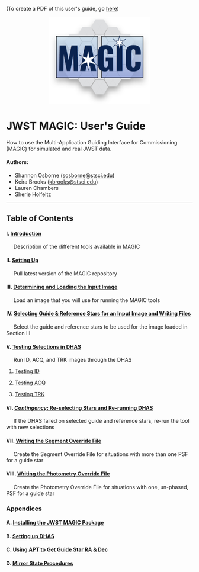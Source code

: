 (To create a PDF of this user's guide, go [here](magic_pdf_disclaimer.md))

<p align="center">
    <img src ="../../magic_logo.png" alt="MAGIC logo" width="275"/>
</p>


# JWST MAGIC: User's Guide

How to use the Multi-Application Guiding Interface for Commissioning (MAGIC) for simulated and real JWST data. 

#### Authors:
* Shannon Osborne (sosborne@stsci.edu)
* Keira Brooks (kbrooks@stsci.edu)
* Lauren Chambers
* Sherie Holfeltz

--------


## Table of Contents

#### I. [Introduction](i_introduction.md) 

   &nbsp;&nbsp;&nbsp;&nbsp; Description of the different tools available in MAGIC
   

#### II. [Setting Up](ii_setting_up.md)

   &nbsp;&nbsp;&nbsp;&nbsp; Pull latest version of the MAGIC repository

#### III. [Determining and Loading the Input Image](iii_determining_and_loading_the_input_image.md) 
         
   &nbsp;&nbsp;&nbsp;&nbsp; Load an image that you will use for running the MAGIC tools

#### IV. [Selecting Guide & Reference Stars for an Input Image and Writing Files](iv_select_stars_and_write_files.md) 

   &nbsp;&nbsp;&nbsp;&nbsp; Select the guide and reference stars to be used for the image loaded in Section III

#### V. [Testing Selections in DHAS](v_testing_in_dhas.md) 

   &nbsp;&nbsp;&nbsp;&nbsp; Run ID, ACQ, and TRK images through the DHAS

   1. [Testing ID](v_testing_in_dhas.md#testing-id-in-dhas)

   2. [Testing ACQ](v_testing_in_dhas.md#testing-acq-in-dhas)

   3. [Testing TRK](v_testing_in_dhas.md#testing-trk-in-dhas)
   
#### VI. [*Contingency*: Re-selecting Stars and Re-running DHAS](vi_contingency_reselect_stars.md) 
 
   &nbsp;&nbsp;&nbsp;&nbsp; If the DHAS failed on selected guide and reference stars, re-run the tool with new selections

#### VII. [Writing the Segment Override File](vii_write_sof.md) 

   &nbsp;&nbsp;&nbsp;&nbsp; Create the Segment Override File for situations with more than one PSF for a guide star

#### VIII. [Writing the Photometry Override File](viii_write_pof.md) 

   &nbsp;&nbsp;&nbsp;&nbsp; Create the Photometry Override File for situations with one, un-phased, PSF for a guide star


### Appendices

#### A. [Installing the JWST MAGIC Package](appendix_a_installing_magic.md)

#### B. [Setting up DHAS](appendix_b_opening_dhas.md)

#### C. [Using APT to Get Guide Star RA & Dec](appendix_c_apt.md)

#### D. [Mirror State Procedures](appendix_d_mirror_states.md)
